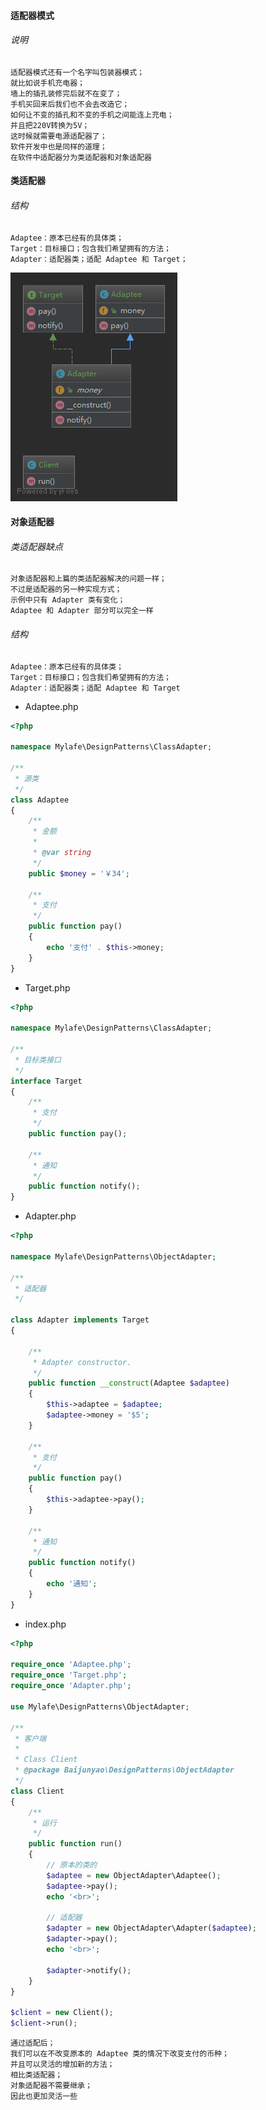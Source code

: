 #### 适配器模式

###### 说明

    适配器模式还有一个名字叫包装器模式；
    就比如说手机充电器；
    墙上的插孔装修完后就不在变了；
    手机买回来后我们也不会去改造它；
    如何让不变的插孔和不变的手机之间能连上充电；
    并且把220V转换为5V；
    这时候就需要电源适配器了；
    软件开发中也是同样的道理；
    在软件中适配器分为类适配器和对象适配器

#### 类适配器

###### 结构

    Adaptee：原本已经有的具体类；
    Target：目标接口；包含我们希望拥有的方法；
    Adapter：适配器类；适配 Adaptee 和 Target；

![uml](../Img/ClassAdapter.png)

#### 对象适配器

###### 类适配器缺点

    对象适配器和上篇的类适配器解决的问题一样；
    不过是适配器的另一种实现方式；
    示例中只有 Adapter 类有变化；
    Adaptee 和 Adapter 部分可以完全一样

###### 结构

    Adaptee：原本已经有的具体类；
    Target：目标接口；包含我们希望拥有的方法；
    Adapter：适配器类；适配 Adaptee 和 Target

- Adaptee.php

```php
<?php

namespace Mylafe\DesignPatterns\ClassAdapter;

/**
 * 源类
 */
class Adaptee
{
    /**
     * 金额
     *
     * @var string
     */
    public $money = '￥34';

    /**
     * 支付
     */
    public function pay()
    {
        echo '支付' . $this->money;
    }
}
```

- Target.php

```php
<?php

namespace Mylafe\DesignPatterns\ClassAdapter;

/**
 * 目标类接口
 */
interface Target
{
    /**
     * 支付
     */
    public function pay();

    /**
     * 通知
     */
    public function notify();
}
```

- Adapter.php

```php
<?php

namespace Mylafe\DesignPatterns\ObjectAdapter;

/**
 * 适配器
 */

class Adapter implements Target
{

    /**
     * Adapter constructor.
     */
    public function __construct(Adaptee $adaptee)
    {
        $this->adaptee = $adaptee;
        $adaptee->money = '$5';
    }

    /**
     * 支付
     */
    public function pay()
    {
        $this->adaptee->pay();
    }

    /**
     * 通知
     */
    public function notify()
    {
        echo '通知';
    }
}
```

- index.php

```php
<?php

require_once 'Adaptee.php';
require_once 'Target.php';
require_once 'Adapter.php';

use Mylafe\DesignPatterns\ObjectAdapter;

/**
 * 客户端
 *
 * Class Client
 * @package Baijunyao\DesignPatterns\ObjectAdapter
 */
class Client
{
    /**
     * 运行
     */
    public function run()
    {
        // 原本的类的
        $adaptee = new ObjectAdapter\Adaptee();
        $adaptee->pay();
        echo '<br>';

        // 适配器
        $adapter = new ObjectAdapter\Adapter($adaptee);
        $adapter->pay();
        echo '<br>';

        $adapter->notify();
    }
}

$client = new Client();
$client->run();
```

    通过适配后；
    我们可以在不改变原本的 Adaptee 类的情况下改变支付的币种；
    并且可以灵活的增加新的方法；
    相比类适配器；
    对象适配器不需要继承；
    因此也更加灵活一些
